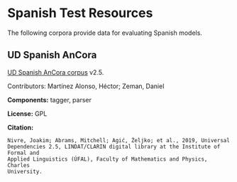 # Spanish Test Resources

The following corpora provide data for evaluating Spanish models.

## UD Spanish AnCora

[UD Spanish AnCora corpus](https://github.com/UniversalDependencies/UD_Spanish-AnCora) v2.5.

Contributors: Martínez Alonso, Héctor; Zeman, Daniel

**Components:** tagger, parser

**License:** GPL

**Citation:**

```
Nivre, Joakim; Abrams, Mitchell; Agić, Željko; et al., 2019, Universal
Dependencies 2.5, LINDAT/CLARIN digital library at the Institute of Formal and
Applied Linguistics (ÚFAL), Faculty of Mathematics and Physics, Charles
University.
```
